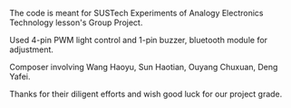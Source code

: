 The code is meant for SUSTech Experiments of Analogy Electronics Technology lesson's Group Project.

Used 4-pin PWM light control and 1-pin buzzer, bluetooth module for adjustment.

Composer involving Wang Haoyu, Sun Haotian, Ouyang Chuxuan, Deng Yafei.

Thanks for their diligent efforts and wish good luck for our project grade.

